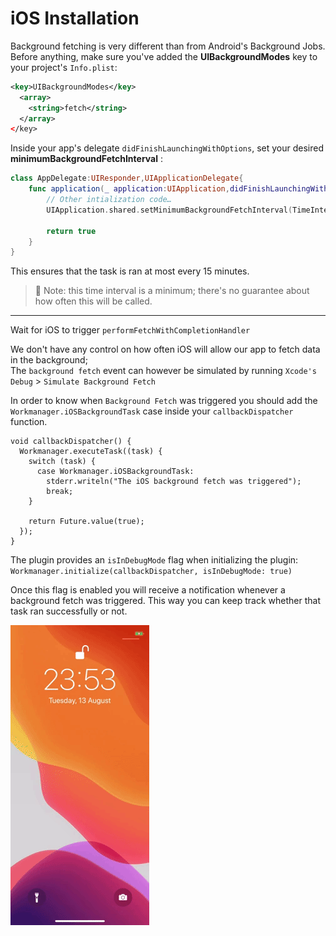 # iOS Installation

Background fetching is very different than from Android's Background Jobs.  
Before anything, make sure you've added the **UIBackgroundModes** key to your project's `Info.plist`:
```xml
<key>UIBackgroundModes</key>
  <array>
    <string>fetch</string>
  </array>
</key>
```


Inside your app's delegate `didFinishLaunchingWithOptions`, set your desired **minimumBackgroundFetchInterval** :


```Swift
class AppDelegate:UIResponder,UIApplicationDelegate{
    func application(_ application:UIApplication,didFinishLaunchingWithOptions launchOptions:[UIApplicationLaunchOptionsKey:Any]?)->Bool{
        // Other intialization code…
        UIApplication.shared.setMinimumBackgroundFetchInterval(TimeInterval(60*15))

        return true
    }
}
```

This ensures that the task is ran at most every 15 minutes.

> 📝 Note: this time interval is a minimum; there's no guarantee about how often this will be called.   

---

Wait for iOS to trigger `performFetchWithCompletionHandler`

We don't have any control on how often iOS will allow our app to fetch data in the background;  
The `background fetch` event can however be simulated by running
`Xcode's Debug` > `Simulate Background Fetch`  

In order to know when `Background Fetch` was triggered you should add the `Workmanager.iOSBackgroundTask` case inside your `callbackDispatcher` function.  

```
void callbackDispatcher() {
  Workmanager.executeTask((task) {
    switch (task) {
      case Workmanager.iOSBackgroundTask:
        stderr.writeln("The iOS background fetch was triggered");
        break;
    }

    return Future.value(true);
  });
}

```

The plugin provides an `isInDebugMode` flag when initializing the plugin: `Workmanager.initialize(callbackDispatcher, isInDebugMode: true)`  

Once this flag is enabled you will receive a notification whenever a background fetch was triggered.  This way you can keep track whether that task ran successfully or not.

![example of iOS debug notification](.art/ios_debug_notifications.gif)